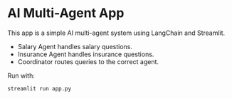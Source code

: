 # AI Multi-Agent App

This app is a simple AI multi-agent system using LangChain and Streamlit. 
- Salary Agent handles salary questions.
- Insurance Agent handles insurance questions.
- Coordinator routes queries to the correct agent.

Run with:
```
streamlit run app.py
```